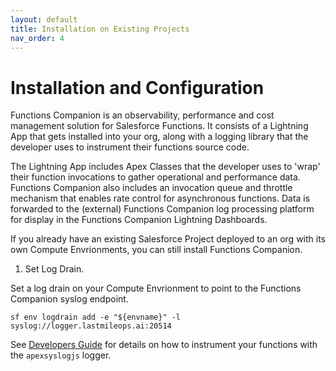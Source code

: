 ```yaml
---
layout: default
title: Installation on Existing Projects
nav_order: 4
---
```


# Installation and Configuration

Functions Companion is an observability, performance and cost management solution for Salesforce Functions. It consists of
a Lightning App that gets installed into your org, along with a logging library that the developer uses to instrument
their functions source code.

The Lightning App includes Apex Classes that the developer uses to 'wrap' their function invocations to gather
operational and performance data. Functions Companion also includes an invocation queue and throttle mechanism that
enables rate control for asynchronous functions. Data is forwarded to the (external) Functions Companion log processing
platform for display in the Functions Companion Lightning Dashboards.

If you already have an existing Salesforce Project deployed to an org with its own Compute Envrionments, you can still install Functions Companion.

1. Set Log Drain.

Set a log drain on your Compute Envrionment to point to the Functions Companion syslog endpoint.

`sf env logdrain add -e "${envname}" -l syslog://logger.lastmileops.ai:20514`

See [Developers Guide](DevelopersGuide.md) for details on how to instrument your functions with the `apexsyslogjs` logger.
